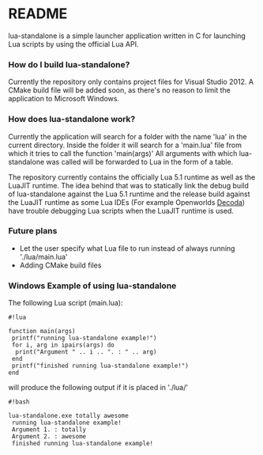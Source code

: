# README #

lua-standalone is a simple launcher application written in C for launching Lua scripts by using the official Lua API.

### How do I build lua-standalone? ###

Currently the repository only contains project files for Visual Studio 2012. A CMake build file will be added soon,
as there's no reason to limit the application to Microsoft Windows.

### How does lua-standalone work? ###

Currently the application will search for a folder with the name 'lua' in the current directory. Inside the folder
it will search for a 'main.lua' file from which it tries to call the function 'main(args)' All arguments with which
lua-standalone was called will be forwarded to Lua in the form of a table.

The repository currently contains the officially Lua 5.1 runtime as well as the LuaJIT runtime. The idea behind that was 
to statically link the debug build of lua-standalone against the Lua 5.1 runtime and the release build against the
LuaJIT runtime as some Lua IDEs (For example Openworlds [Decoda](http://unknownworlds.com/decoda/)) have trouble debugging
Lua scripts when the LuaJIT runtime is used.

### Future plans ###

* Let the user specify what Lua file to run instead of always running './lua/main.lua'
* Adding CMake build files

### Windows Example of using lua-standalone ###

The following Lua script (main.lua):

```
#!lua

function main(args)
 printf("running lua-standalone example!")
 for i, arg in ipairs(args) do
  print("Argument " .. i .. ". : " .. arg)
 end
 printf("finished running lua-standalone example!")
end
```

will produce the following output if it is placed in './lua/'

```
#!bash

lua-standalone.exe totally awesome
 running lua-standalone example!
 Argument 1. : totally
 Argument 2. : awesome
 finished running lua-standalone example!
```